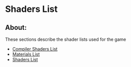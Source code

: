# Shaders List

## About:
These sections describe the shader lists used for the game

- [Compiler Shaders List](shaders-list/compiler-shaders-list.md)
- [Materials List](shaders-list/materials-list.md)
- [Shaders List](shaders-list/shaders-list.md)